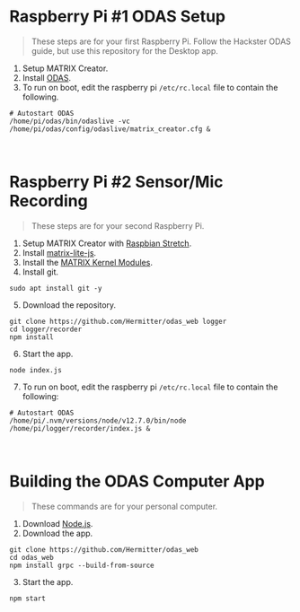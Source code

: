 # Raspberry Pi #1 ODAS Setup
> These steps are for your first Raspberry Pi.
Follow the Hackster ODAS guide, but use this repository for the Desktop app.
1. Setup MATRIX Creator.
2. Install [ODAS](https://www.hackster.io/matrix-labs/direction-of-arrival-for-matrix-voice-creator-using-odas-b7a15b).
​
3. To run on boot, edit the raspberry pi `/etc/rc.local` file to contain the following.
```
# Autostart ODAS
/home/pi/odas/bin/odaslive -vc /home/pi/odas/config/odaslive/matrix_creator.cfg &
```
​
# Raspberry Pi #2 Sensor/Mic Recording
> These steps are for your second Raspberry Pi.
1. Setup MATRIX Creator with [Raspbian Stretch](https://downloads.raspberrypi.org/raspbian/images/raspbian-2019-04-09/).
2. Install [matrix-lite-js](https://matrix-io.github.io/matrix-documentation/matrix-lite/getting-started/javascript/).
3. Install the [MATRIX Kernel Modules](https://matrix-io.github.io/matrix-documentation/matrix-creator/resources/microphone/#microphone-array-on-matrix-creator).
4. Install git.
```
sudo apt install git -y
```
5. Download the repository.
```
git clone https://github.com/Hermitter/odas_web logger
cd logger/recorder
npm install
```
6. Start the app.
```
node index.js
```
7. To run on boot, edit the raspberry pi `/etc/rc.local` file to contain the following:
```
# Autostart ODAS
/home/pi/.nvm/versions/node/v12.7.0/bin/node /home/pi/logger/recorder/index.js &
```
​
# Building the ODAS Computer App
> These commands are for your personal computer.
1. Download [Node.js](https://nodejs.org/en/download/).
​
2. Download the app.
```
git clone https://github.com/Hermitter/odas_web
cd odas_web
npm install grpc --build-from-source
```

3. Start the app.
```
npm start
```
